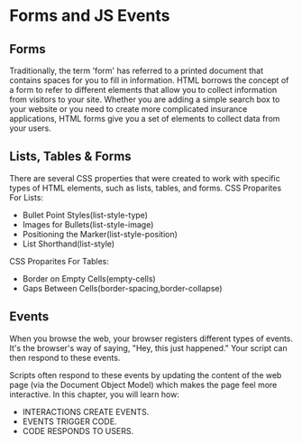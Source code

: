 # Forms and JS Events

## Forms

Traditionally, the term 'form' has referred to a printed document that contains spaces for you to fill in information.
HTML borrows the concept of a form to refer to different elements that allow you to collect information from visitors to your site.
Whether you are adding a simple search box to your website or you need to create more complicated insurance applications, HTML forms give you a set of elements to collect data from your users.

## Lists, Tables & Forms

There are several CSS properties that were created to work with specific types of HTML elements, such as lists, tables, and forms.
CSS Proparites For Lists:

- Bullet Point Styles(list-style-type)
- Images for Bullets(list-style-image)
- Positioning the Marker(list-style-position)
- List Shorthand(list-style)

CSS Proparites For Tables:

- Border on Empty Cells(empty-cells)
- Gaps Between Cells(border-spacing,border-collapse)

## Events

When you browse the web, your browser registers different types of events. It's the browser's way of saying, "Hey, this just happened." Your script can then respond to these events.

Scripts often respond to these events by updating the content of the web page (via the Document Object Model) which makes the page feel more interactive. In this chapter, you will learn how:

- INTERACTIONS CREATE EVENTS.
- EVENTS TRIGGER CODE.
- CODE RESPONDS TO USERS.
